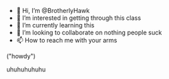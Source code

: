 - 👋 Hi, I’m @BrotherlyHawk
- 👀 I’m interested in getting through this class
- 🌱 I’m currently learning this
- 💞️ I’m looking to collaborate on nothing people suck
- 📫 How to reach me with your arms

<!---
BrotherlyHawk/BrotherlyHawk is a ✨ special ✨ repository because its `README.md` (this file) appears on your GitHub profile.
You can click the Preview link to take a look at your changes.
--->("howdy")
uhuhuhuhuhu
